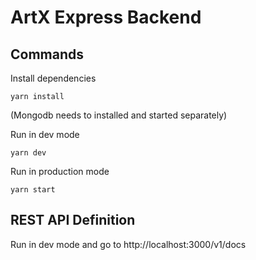 # ArtX Express Backend

## Commands

Install dependencies

```shell
yarn install
```

(Mongodb needs to installed and started separately)

Run in dev mode

```shell
yarn dev
```

Run in production mode

```shell
yarn start
```

## REST API Definition

Run in dev mode and go to http://localhost:3000/v1/docs
